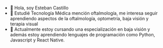 - 👋 Hola, soy Esteban Castillo
- 👀 Estudié Tecnología Médica mención oftalmología, me interesa seguir aprendiendo aspectos de la oftalmología, optometría, baja visión y terapia visual
- 🌱 Actualmente estoy cursando una especialización en baja visión y además estoy aprendiendo lenguajes de programación como Python, Javascript y React Native.


<!---
ecaduran/ecaduran is a ✨ special ✨ repository because its `README.md` (this file) appears on your GitHub profile.
You can click the Preview link to take a look at your changes.
--->
